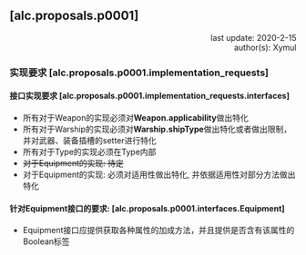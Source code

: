 ## \[alc.proposals.p0001\]
<p style="text-align: right">
last update: 2020-2-15 <br/>
author(s): Xymul <br/>
</p>

### 实现要求 \[alc.proposals.p0001.implementation_requests\]

#### 接口实现要求 \[alc.proposals.p0001.implementation_requests.interfaces\]
- 所有对于Weapon的实现必须对**Weapon.applicability**做出特化
- 所有对于Warship的实现必须对**Warship.shipType**做出特化或者做出限制，
并对武器、装备插槽的setter进行特化
- 所有对于Type的实现必须在Type内部
- <s>对于Equipment的实现: 待定</s>
- 对于Equipment的实现: 必须对适用性做出特化,
  并依据适用性对部分方法做出特化

#### 针对Equipment接口的要求: \[alc.proposals.p0001.interfaces.Equipment\]
- Equipment接口应提供获取各种属性的加成方法，并且提供是否含有该属性的Boolean标签